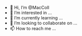 - 👋 Hi, I’m @MacColl
- 👀 I’m interested in ...
- 🌱 I’m currently learning ...
- 💞️ I’m looking to collaborate on ...
- 📫 How to reach me ...

<!---
MacColl/MacColl is a ✨ special ✨ repository because its `README.md` (this file) appears on your GitHub profile.
You can click the Preview link to take a look at your changes.
--->
